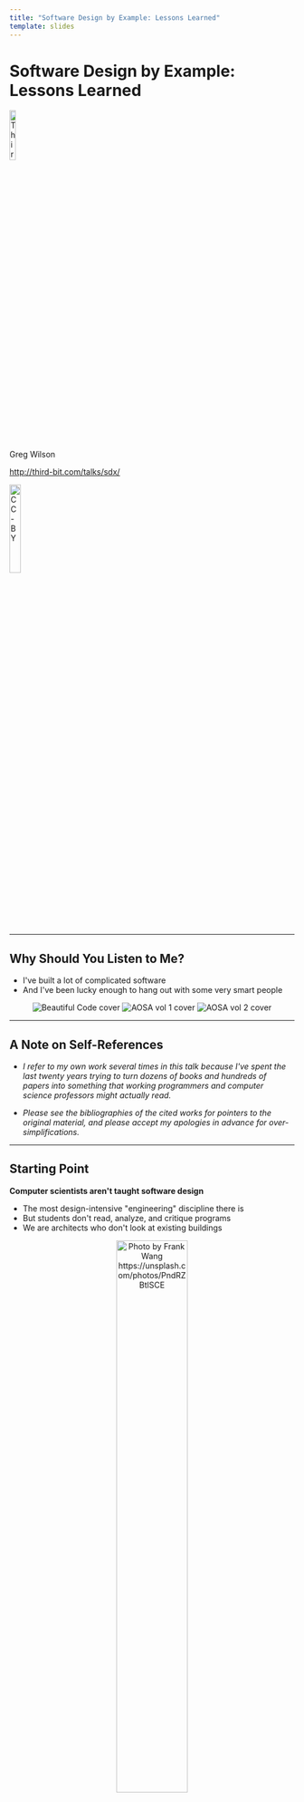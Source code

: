 ```yaml
---
title: "Software Design by Example: Lessons Learned"
template: slides
---
```


<div class="center padtop">
  <h1>Software Design by Example:<br>Lessons Learned</h1>
  <p><img src="@root/files/talks/codebender-logo.svg" alt="Third Bit logo" width="15%" /></p>
  <p>Greg Wilson</p>
  <p><a href="http://third-bit.com/talks/sdx/">http://third-bit.com/talks/sdx/</a></p>
  <p><img src="@root/files/talks/cc-by.svg" width="20%" alt="CC-BY" /></p>
</div>

---

## Why Should You Listen to Me?

-   I've built a lot of complicated software
-   And I've been lucky enough to hang out with some very smart people

<div align="center">
  <p>
    <img src="@root/files/talks/beautiful-code.png" alt="Beautiful Code cover" />
    <img src="@root/files/talks/aosa1.png" alt="AOSA vol 1 cover" />
    <img src="@root/files/talks/aosa2.png" alt="AOSA vol 2 cover" />
  </p>
</div>

---

<!--# class=aside -->

## A Note on Self-References

-   *I refer to my own work several times in this talk
    because I've spent the last twenty years
    trying to turn dozens of books and hundreds of papers
    into something that working programmers and computer science professors might actually read.*

-   *Please see the bibliographies of the cited works for pointers to the original material,
    and please accept my apologies in advance for over-simplifications.*

---

## Starting Point

<p class="center"><strong>Computer scientists aren't taught software design</strong></p>

-   The most design-intensive "engineering" discipline there is
-   But students don't read, analyze, and critique programs
-   We are architects who don't look at existing buildings

<div align="center">
  <img src="./frank-wang-PndRZBtlSCE-unsplash.jpg" width="50%" alt="Photo by Frank Wang https://unsplash.com/photos/PndRZBtlSCE">
</div>

---

## Twelve Rules

From [[Wi22a](https://doi.org/10.1371/journal.pcbi.1009809)]

<ol>
  <li>Design after the fact</li>
  <li>Design for people's cognitive capacity</li>
  <li>Design in coherent levels</li>
  <li>Design for evolution</li>
  <li>Group related information together</li>
  <li>Use common patterns</li>
  <li>Design for delivery</li>
  <li>Design for testability</li>
  <li>Design as if code was data</li>
  <li>Design graphically</li>
  <li>Design with everyone in mind</li>
  <li>Design for contribution</li>
</ol>

---

## "But What Do They <em>Mean</em>?"

> Rooks should always be placed behind passed pawns,
> except when it is incorrect to do so.
> <br>
> – Siegbert Tarrasch

-   "Divide code into coherent pieces" is meaningless until you have seen it done
-   "Plan for reasonable future changes" is unhelpful if you haven't seen how code evolves over time
-   Top-down instruction (almost) never works because novices don't know what the generalizations are generalizing *from*

---

## The PETE Pedagogical Pattern

From [[Wi19a](#Wi19a)]

<ol>
  <li><em>Problem</em>: describe what we want to accomplish.</li>
  <li><em>Example</em>: present a solution to that specific problem.</li>
  <li><em>Theory</em>: explain the underlying principles and give names to the parts.</li>
  <li><em>Elaboration</em>: present a second problem/solution pair so that learners can see what stays the same and what varies.</li>
</ol>
<ul>
  <li>Depends on careful selection of problems and solutions</li>
  <li>And on understanding what the audience is ready for at each stage</li>
</ul>

---

## Learner Personas

-   **Aïsha** started writing VB macros for Excel in an accounting course and never looked back.
    After spending three years doing front-end JavaScript work
    she now wants to learn how to build back-end applications.

-   **Rupinder** is a computer science undergrad.
    He has learned a lot of theory,
    and uses Git and unit testing tools in assignments,
    but doesn't understand how they work.

-   **Yim** teaches courses on full-stack web development and software design.
    They are happy with the former,
    but frustrated that books about the latter are so abstract
    and use examples that their students can't relate to.

---

## Learner Personas

-   This material will fill in some gaps in **Aïsha's** knowledge
    and teach her some common design patterns.

-   This material will give **Rupinder** a better understanding of those tools
    and of how to design new ones.

-   This material will give **Yim** starting points for a wide variety of course assignments.

---

## Prerequisites

-     Install Node and run programs with it from the command line.
-     Write JavaScript programs using loops, lists, objects, functions, and classes.
-     Create static web pages using HTML and CSS.
-     Use Git to save and share files.
      (It's OK not to know the 90% of its commands.)
-     Know what a tree is and how to process one recursively.
      (This is the most complicated data structure and algorithm we *don't* explain.)

---

## Inspirations

<div class="row">
  <div class="col-4">
    <img src="./software-tools-in-pascal.jpg" alt="Cover of 'Software Tools in Pascal'" width="100px">
  </div>
  <div class="col-8">
    Teach software design by re-implementing core Unix command-line tools.
  </div>
</div>

<div class="row">
  <div class="col-4">
    <img src="@root/files/talks/design-patterns-ruby.jpg" alt="Cover of 'Design Patterns in Ruby'" width="100px">
  </div>
  <div class="col-8">
    Introduce design patterns by showing how they're used in the Ruby standard library.
  </div>
</div>

<div class="row">
  <div class="col-4">
    <img src="@root/files/talks/500-lines.png" alt="Cover of '500 Lines or Less'" width="100px">
  </div>
  <div class="col-8">
    Build scale models of common applications to expose their core design decisions.
  </div>
</div>

---

## Choosing Examples

-   [*500 Lines or Less*](https://aosabook.org/en/#500lines) had two weaknesses:
-   Every author used their favorite language
    -   …most of which students won't have seen
-   The applications ranged from 3D modeling to OCR to a scheduling system for assembly lines
    -   …most of which will be new to most readers

---

## Choosing Examples

-   But we can assume programmers know how to use (some) programming tools
    -   …so use those for examples
-   Narrower range of problems, but still plenty for a book
    -   And if people realize their tools are just software,
    maybe they'll build more tools of their own

---

## Version 1: <a href="@root/sdxjs/">JavaScript</a>

<div class="row">
  <div class="col-6">
    <ol>
      <li>Systems Programming</li>
      <li>Async Programming</li>
      <li>Unit Testing</li>
      <li>File Backup</li>
      <li>Data Tables</li>
      <li>Pattern Matching</li>
      <li>Parsing Expressions</li>
      <li>Page Templates</li>
      <li>Build Manager</li>
      <li>Layout Engine</li>
    </ol>
  </div>
  <div class="col-6">
    <ol start="11">
      <li>File Interpolator</li>
      <li>Module Loader</li>
      <li>Style Checker</li>
      <li>Code Generator</li>
      <li>Doc Generator</li>
      <li>Module Bundler</li>
      <li>Package Manager</li>
      <li>Virtual Machine</li>
      <li>Debugger</li>
    </ol>
  </div>
</div>

---

## A Better Way to Think About It

<table>
<tr><th>Count</th><th>Idea</th></td>
<tr><td>18</td><td>functions as data</td></tr>
<tr><td>10</td><td>interface vs. implementation</td></tr>
<tr><td>8</td><td>namespaces</td></tr>
<tr><td>6</td><td>reading order vs. execution order</td></tr>
<tr><td>5</td><td>code as trees</td></tr>
<tr><td>4</td><td>dynamic discovery</td></tr>
<tr><td>3</td><td>recursion as nested loops</td></tr>
<tr><td>2</td><td>code as text</td></tr>
<tr><td>2</td><td>hashing</td></tr>
</table>

---

## Bibliography

<p id="Wi22b">[Wi22b] Greg Wilson:
<a href="https://www.taylorfrancis.com/books/mono/10.1201/9781003317807/software-design-example-greg-wilson" /><em>Software Design by Example: A Tool-Based Introduction with JavaScript</em></a>.
CRC Press/Taylor and Francis, 2022, 978-1032399676.
</p>

<p id="Wi22a">[Wi22a] Greg Wilson:
"<a href="https://doi.org/10.1371/journal.pcbi.1009809">Twelve quick tips for software design</a>".
<em>PLOS Computational Biology</em>, 2022.
</p>

<p id="Wi19a">[Wi19a] Greg Wilson:
<a href="https://teachtogether.tech/"><em>Teaching Tech Together</em></a>.
Chapman &amp; Hall/CRC Press, 2019.
ISBN 978-0367352974.
</p>
